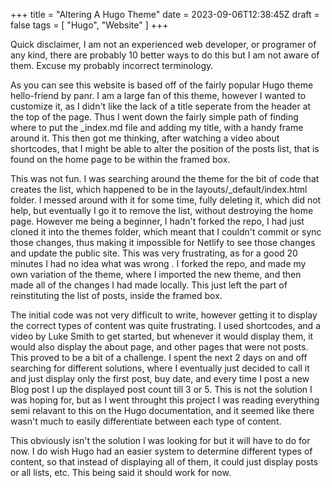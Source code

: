 +++
title = "Altering A Hugo Theme"
date = 2023-09-06T12:38:45Z
draft = false
tags = [ "Hugo",  "Website" ]
+++

Quick disclaimer, I am not an experienced web developer, or programer of any 
kind, there are probably 10 better ways to do this but I am not aware of them.
Excuse my probably incorrect terminology.

As you can see this website is based off of the fairly popular Hugo theme 
hello-friend by panr. I am a large fan of this theme, however I wanted to 
customize it, as I didn't like the lack of a title seperate
from the header at the top of the page. Thus I went down the fairly simple path
of finding where to put the _index.md file and adding my title, with a handy
frame around it. This then got me thinking, after watching a video about
shortcodes, that I might be able to alter the position of the posts list, that
is found on the home page to be within the framed box. 

This was not fun. I was searching around the theme for the bit of code that 
creates the list, which happened to be in the layouts/_default/index.html 
folder. I messed around with it for some time, fully deleting it, which did not
help, but eventually I go it to remove the list, without destroying the home 
page. However me being a beginner, I hadn't forked the repo, I had just cloned
it into the themes folder, which meant that I couldn't commit or sync those 
changes, thus making it impossible for Netlify to see those changes and update 
the public site. This was very frustrating, as for a good 20 minutes I had no 
idea what was wrong . I forked the repo, and made my own variation of the 
theme, where I imported the new theme, and then made all of the changes I had
made locally. This just left the part of reinstituting the list of posts,
inside the framed box. 

The initial code was not very difficult to write, however getting it to display
the correct types of content was quite frustrating. I used shortcodes, 
and a video by Luke Smith to get started, but whenever it would display
them, it would also display the about page, and other pages that were not 
posts. This proved to be a bit of a challenge. I spent the next 2 days on and 
off searching for different solutions, where I eventually just decided to call
it and just display only the first post, buy date, and every time I post a new
Blog post I up the displayed post count till 3 or 5. This is not the solution I
was hoping for, but as I went throught this project I was reading everything 
semi relavant to this on the Hugo documentation, and it seemed like there 
wasn't much to easily differentiate between each type of content. 

This obviously isn't the solution I was looking for but it will have to do for
now. I do wish Hugo had an easier system to determine different types of
content, so that instead of displaying all of them, it could just display posts
or all lists, etc. This being said it should work for now.
